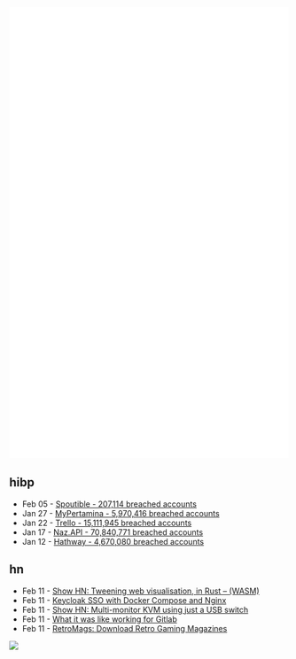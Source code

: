 ![Metrics](https://raw.githubusercontent.com/phixion/phixion/master/metrics.svg)

## hibp

<!--
for https://github.com/phixion/phixion/blob/main/.github/workflows/feeds.yml
-->
<!--START_SECTION:haveibeenpwnd-->
- Feb 05 - [Spoutible - 207,114 breached accounts](https://haveibeenpwned.com/PwnedWebsites#Spoutible)
- Jan 27 - [MyPertamina - 5,970,416 breached accounts](https://haveibeenpwned.com/PwnedWebsites#MyPertamina)
- Jan 22 - [Trello - 15,111,945 breached accounts](https://haveibeenpwned.com/PwnedWebsites#Trello)
- Jan 17 - [Naz.API - 70,840,771 breached accounts](https://haveibeenpwned.com/PwnedWebsites#NazApi)
- Jan 12 - [Hathway - 4,670,080 breached accounts](https://haveibeenpwned.com/PwnedWebsites#Hathway)
<!--END_SECTION:haveibeenpwnd-->

## hn

<!--
for https://github.com/phixion/phixion/blob/main/.github/workflows/feeds.yml
-->
<!--START_SECTION:hn-->
- Feb 11 - [Show HN: Tweening web visualisation, in Rust – (WASM)](https://rustween.mtassoumt.uk/)
- Feb 11 - [Keycloak SSO with Docker Compose and Nginx](https://du.nkel.dev/blog/2024-02-10_keycloak-docker-compose-nginx/)
- Feb 11 - [Show HN: Multi-monitor KVM using just a USB switch](https://github.com/fiddyschmitt/SimpleKVM)
- Feb 11 - [What it was like working for Gitlab](https://yorickpeterse.com/articles/what-it-was-like-working-for-gitlab/)
- Feb 11 - [RetroMags: Download Retro Gaming Magazines](https://www.retromags.com)
<!--END_SECTION:hn-->

<!--
for https://yhype.me
-->
![](https://hit.yhype.me/github/profile?user_id=13013670)
